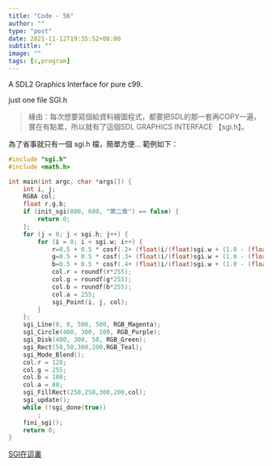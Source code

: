 ```yaml
---
title: "Code - 56"
author: ""
type: "post"
date: 2021-11-12T19:35:52+08:00
subtitle: ""
image: ""
tags: [c,program]
---
```


A SDL2 Graphics Interface for pure c99.
<!--more-->
just one file SGI.h
>  緣由：每次想要寫個給資料繪圖程式，都要把SDL的那一套再COPY一遍，實在有點累，所以就有了這個SDL GRAPHICS INTERFACE 【sgi.h】。

為了省事就只有一個 sgi.h 檔，簡單方便…
範例如下：

``` c
#include "sgi.h"
#include <math.h>

int main(int argc, char *args[]) {
    int i, j;
    RGBA col;
    float r,g,b;
    if (init_sgi(800, 600, "第二章") == false) {
        return 0;
    };
    for (j = 0; j < sgi.h; j++) {
        for (i = 0; i < sgi.w; i++) {
            r=0.5 + 0.5 * cosf(.2+ (float)i/(float)sgi.w + (1.0 - (float)j/(float)sgi.h )+0.0);
            g=0.5 + 0.5 * cosf(.3+ (float)i/(float)sgi.w + (1.0 - (float)j/(float)sgi.h )+2.0);
            b=0.5 + 0.5 * cosf(.4+ (float)i/(float)sgi.w + (1.0 - (float)j/(float)sgi.h )+4.0);
            col.r = roundf(r*255);
            col.g = roundf(g*255);
            col.b = roundf(b*255);
            col.a = 255;
            sgi_Point(i, j, col);
        }
    };
    sgi_Line(0, 0, 500, 500, RGB_Magenta);
    sgi_Circle(400, 300, 100, RGB_Purple);
    sgi_Disk(400, 300, 50, RGB_Green);
    sgi_Rect(50,50,300,200,RGB_Teal);
    sgi_Mode_Blend();
	col.r = 128;
	col.g = 255;
	col.b = 100;
	col.a = 88;
    sgi_FillRect(250,250,300,200,col);
    sgi_update();
    while (!sgi_done(true))
        ;
    fini_sgi();
    return 0;
}
```
[SGI在這裏](https://github.com/SoaB/SGI) 


